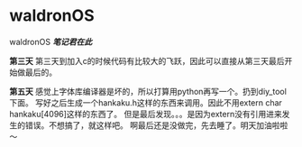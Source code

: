 waldronOS
=========

waldronOS
***笔记君在此***

**第三天**
第三天到加入c的时候代码有比较大的飞跃，因此可以直接从第三天最后开始做最后的。

**第五天**
感觉上字体库编译器是坏的，所以打算用python再写一个。扔到diy_tool下面。
写好之后生成一个hankaku.h这样的东西来调用。因此不用extern char hankaku[4096]这样的东西了。
但是最后发现。。。是因为extern没有引用进来发生的错误。不想搞了，就这样吧。
啊最后还是没做完，先去睡了。明天加油啦啦～
